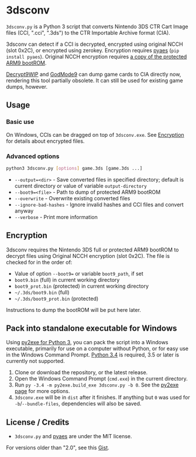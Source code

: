 # 3dsconv
`3dsconv.py` is a Python 3 script that converts Nintendo 3DS CTR Cart Image files (CCI, ".cci", ".3ds") to the CTR Importable Archive format (CIA).

3dsconv can detect if a CCI is decrypted, encrypted using original NCCH (slot 0x2C), or encrypted using zerokey. Encryption requires [pyaes](https://github.com/ricmoo/pyaes) (`pip install pyaes`). Original NCCH encryption requires [a copy of the protected ARM9 bootROM](#encryption).

[Decrypt9WIP](https://github.com/d0k3/Decrypt9WIP) and [GodMode9](https://github.com/d0k3/GodMode9) can dump game cards to CIA directly now, rendering this tool partially obsolete. It can still be used for existing game dumps, however.

## Usage
### Basic use
On Windows, CCIs can be dragged on top of `3dsconv.exe`. See [Encryption](#encryption) for details about encrypted files.

### Advanced options
```bash
python3 3dsconv.py [options] game.3ds [game.3ds ...]
```

* `--output=<dir>` - Save converted files in specified directory; default is current directory or value of variable `output-directory`
* `--boot9=<file>` - Path to dump of protected ARM9 bootROM
* `--overwrite` - Overwrite existing converted files
* `--ignore-bad-hashes` - Ignore invalid hashes and CCI files and convert anyway
* `--verbose` - Print more information

## Encryption
3dsconv requires the Nintendo 3DS full or protected ARM9 bootROM to decrypt files using Original NCCH encryption (slot 0x2C). The file is checked for in the order of:

* Value of option `--boot9=` or variable `boot9_path`, if set
* `boot9.bin` (full) in current working directory
* `boot9_prot.bin` (protected) in current working directory
* `~/.3ds/boot9.bin` (full)
* `~/.3ds/boot9_prot.bin` (protected)

Instructions to dump the bootROM will be put here later.

## Pack into standalone executable for Windows
Using [py2exe for Python 3](https://pypi.python.org/pypi/py2exe/), you can pack the script into a Windows executable, primarily for use on a computer without Python, or for easy use in the Windows Command Prompt. [Python 3.4](https://www.python.org/downloads/release/python-344/) is required, 3.5 or later is currently not supported.

1. Clone or download the repository, or the latest release.
2. Open the Windows Command Prompt (`cmd.exe`) in the current directory.
3. Run `py -3.4 -m py2exe.build_exe 3dsconv.py -b 0`. See the [py2exe page](https://pypi.python.org/pypi/py2exe/) for more options.
4. `3dsconv.exe` will be in `dist` after it finishes. If anything but `0` was used for `-b`/`--bundle-files`, dependencies will also be saved.

## License / Credits
* `3dsconv.py` and [pyaes](https://github.com/ricmoo/pyaes) are under the MIT license.

For versions older than "2.0", see this [Gist](https://gist.github.com/ihaveamac/dfc01fa09483c275f72ad69cd7e8080f).
